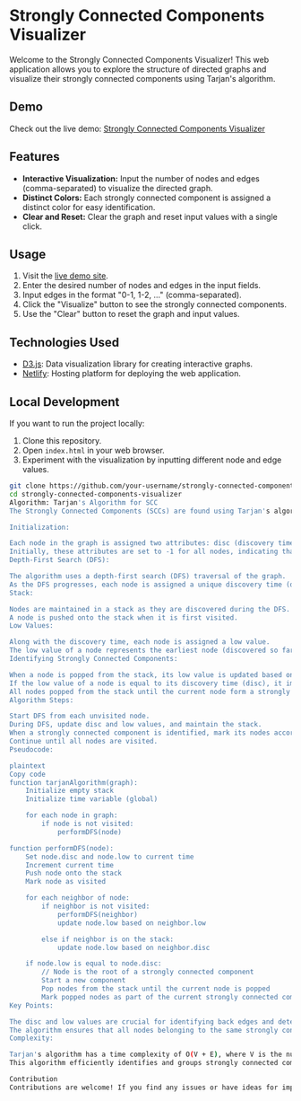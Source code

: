 # Strongly Connected Components Visualizer

Welcome to the Strongly Connected Components Visualizer! This web application allows you to explore the structure of directed graphs and visualize their strongly connected components using Tarjan's algorithm.

## Demo

Check out the live demo: [Strongly Connected Components Visualizer](https://spectacular-llama-9ad7a3.netlify.app/)

## Features

- **Interactive Visualization:** Input the number of nodes and edges (comma-separated) to visualize the directed graph.
- **Distinct Colors:** Each strongly connected component is assigned a distinct color for easy identification.
- **Clear and Reset:** Clear the graph and reset input values with a single click.

## Usage

1. Visit the [live demo site](https://spectacular-llama-9ad7a3.netlify.app/).
2. Enter the desired number of nodes and edges in the input fields.
3. Input edges in the format "0-1, 1-2, ..." (comma-separated).
4. Click the "Visualize" button to see the strongly connected components.
5. Use the "Clear" button to reset the graph and input values.

## Technologies Used

- [D3.js](https://d3js.org/): Data visualization library for creating interactive graphs.
- [Netlify](https://www.netlify.com/): Hosting platform for deploying the web application.

## Local Development

If you want to run the project locally:

1. Clone this repository.
2. Open `index.html` in your web browser.
3. Experiment with the visualization by inputting different node and edge values.

```bash
git clone https://github.com/your-username/strongly-connected-components-visualizer.git
cd strongly-connected-components-visualizer
Algorithm: Tarjan's Algorithm for SCC
The Strongly Connected Components (SCCs) are found using Tarjan's algorithm. Here's a brief explanation of the algorithm:

Initialization:

Each node in the graph is assigned two attributes: disc (discovery time) and low.
Initially, these attributes are set to -1 for all nodes, indicating that they have not been visited.
Depth-First Search (DFS):

The algorithm uses a depth-first search (DFS) traversal of the graph.
As the DFS progresses, each node is assigned a unique discovery time (disc), representing when it was first encountered in the DFS traversal.
Stack:

Nodes are maintained in a stack as they are discovered during the DFS.
A node is pushed onto the stack when it is first visited.
Low Values:

Along with the discovery time, each node is assigned a low value.
The low value of a node represents the earliest node (discovered so far) that can be reached from the subtree rooted at the current node, including itself.
Identifying Strongly Connected Components:

When a node is popped from the stack, its low value is updated based on the low values of its adjacent nodes.
If the low value of a node is equal to its discovery time (disc), it implies that the node is the root of a strongly connected component.
All nodes popped from the stack until the current node form a strongly connected component.
Algorithm Steps:

Start DFS from each unvisited node.
During DFS, update disc and low values, and maintain the stack.
When a strongly connected component is identified, mark its nodes accordingly.
Continue until all nodes are visited.
Pseudocode:

plaintext
Copy code
function tarjanAlgorithm(graph):
    Initialize empty stack
    Initialize time variable (global)

    for each node in graph:
        if node is not visited:
            performDFS(node)

function performDFS(node):
    Set node.disc and node.low to current time
    Increment current time
    Push node onto the stack
    Mark node as visited

    for each neighbor of node:
        if neighbor is not visited:
            performDFS(neighbor)
            update node.low based on neighbor.low

        else if neighbor is on the stack:
            update node.low based on neighbor.disc

    if node.low is equal to node.disc:
        // Node is the root of a strongly connected component
        Start a new component
        Pop nodes from the stack until the current node is popped
        Mark popped nodes as part of the current strongly connected component
Key Points:

The disc and low values are crucial for identifying back edges and determining the root of each strongly connected component.
The algorithm ensures that all nodes belonging to the same strongly connected component will have the same low value.
Complexity:

Tarjan's algorithm has a time complexity of O(V + E), where V is the number of vertices (nodes) and E is the number of edges in the graph.
This algorithm efficiently identifies and groups strongly connected components in a directed graph. Each strongly connected component represents a set of nodes where there is a directed path between any pair of nodes in the component.

Contribution
Contributions are welcome! If you find any issues or have ideas for improvements, feel free to open an issue or submit a pull request.
